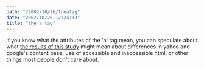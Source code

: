 ```yaml
---
path: "/2002/10/26/theatag" 
date: "2002/10/26 12:24:33" 
title: "the a tag" 
---
```

if you know what the attributes of the 'a' tag mean, you can speculate about what <a href="http://www.snee.com/xml/a-href.html">the results of this study</a> might mean about differences in yahoo and google's content base, use of accessible and inaccessible html, or other things most people don't care about.